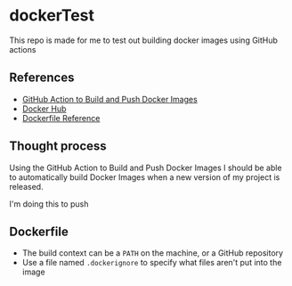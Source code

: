 # dockerTest
This repo is made for me to test out building docker images using GitHub actions

## References
- [GitHub Action to Build and Push Docker Images](https://github.com/marketplace/actions/build-and-push-docker-images)
- [Docker Hub](https://hub.docker.com)
- [Dockerfile Reference](https://docs.docker.com/engine/reference/builder/)

## Thought process
Using the GitHub Action to Build and Push Docker Images I should be able to automatically build Docker Images when a new version of my project is released.

I'm doing this to push

## Dockerfile
- The build context can be a `PATH` on the machine, or a GitHub repository
- Use a file named `.dockerignore` to specify what files aren't put into the image